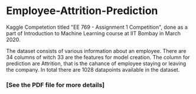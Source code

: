 # Employee-Attrition-Prediction
Kaggle Competetion titled "EE 769 - Assignment 1 Competition", done as a part of Introduction to Machine Learning course at IIT Bombay in March 2020.

The dataset consists of various information about an employee. There are 34 columns of witch 33 are the features for model creation. The column for prediction are Attrition, that is the cahance of employee staying or leaving the company. In total there are 1028 datapoints available in the dataset.

### [See the PDF file for more details]
